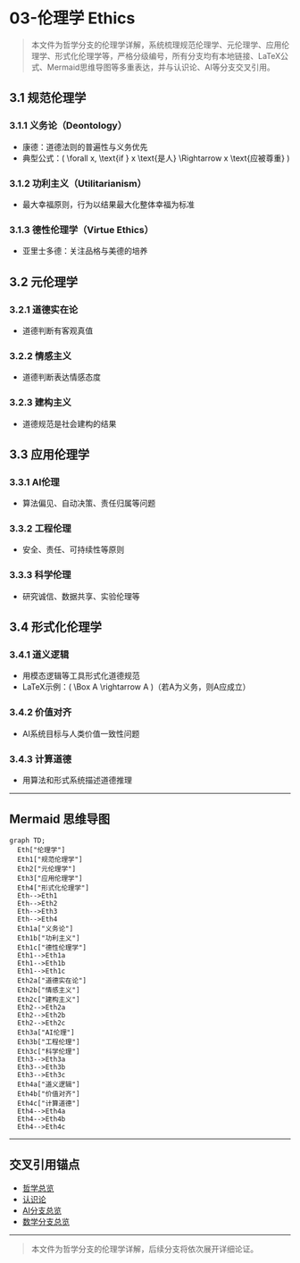 # 03-伦理学 Ethics

> 本文件为哲学分支的伦理学详解，系统梳理规范伦理学、元伦理学、应用伦理学、形式化伦理学等，严格分级编号，所有分支均有本地链接、LaTeX公式、Mermaid思维导图等多重表达，并与认识论、AI等分支交叉引用。

## 3.1 规范伦理学

### 3.1.1 义务论（Deontology）

- 康德：道德法则的普遍性与义务优先
- 典型公式：\( \forall x, \text{if } x \text{是人} \Rightarrow x \text{应被尊重} \)

### 3.1.2 功利主义（Utilitarianism）

- 最大幸福原则，行为以结果最大化整体幸福为标准

### 3.1.3 德性伦理学（Virtue Ethics）

- 亚里士多德：关注品格与美德的培养

## 3.2 元伦理学

### 3.2.1 道德实在论

- 道德判断有客观真值

### 3.2.2 情感主义

- 道德判断表达情感态度

### 3.2.3 建构主义

- 道德规范是社会建构的结果

## 3.3 应用伦理学

### 3.3.1 AI伦理

- 算法偏见、自动决策、责任归属等问题

### 3.3.2 工程伦理

- 安全、责任、可持续性等原则

### 3.3.3 科学伦理

- 研究诚信、数据共享、实验伦理等

## 3.4 形式化伦理学

### 3.4.1 道义逻辑

- 用模态逻辑等工具形式化道德规范
- LaTeX示例：\( \Box A \rightarrow A \)（若A为义务，则A应成立）

### 3.4.2 价值对齐

- AI系统目标与人类价值一致性问题

### 3.4.3 计算道德

- 用算法和形式系统描述道德推理

---

## Mermaid 思维导图

```mermaid
graph TD;
  Eth["伦理学"]
  Eth1["规范伦理学"]
  Eth2["元伦理学"]
  Eth3["应用伦理学"]
  Eth4["形式化伦理学"]
  Eth-->Eth1
  Eth-->Eth2
  Eth-->Eth3
  Eth-->Eth4
  Eth1a["义务论"]
  Eth1b["功利主义"]
  Eth1c["德性伦理学"]
  Eth1-->Eth1a
  Eth1-->Eth1b
  Eth1-->Eth1c
  Eth2a["道德实在论"]
  Eth2b["情感主义"]
  Eth2c["建构主义"]
  Eth2-->Eth2a
  Eth2-->Eth2b
  Eth2-->Eth2c
  Eth3a["AI伦理"]
  Eth3b["工程伦理"]
  Eth3c["科学伦理"]
  Eth3-->Eth3a
  Eth3-->Eth3b
  Eth3-->Eth3c
  Eth4a["道义逻辑"]
  Eth4b["价值对齐"]
  Eth4c["计算道德"]
  Eth4-->Eth4a
  Eth4-->Eth4b
  Eth4-->Eth4c
```

---

## 交叉引用锚点

- [哲学总览](./00-Overview.md)
- [认识论](./02-Epistemology.md)
- [AI分支总览](../10-AI/01-Overview.md)
- [数学分支总览](../20-Mathematics/views/00-Overview.md)

---

> 本文件为哲学分支的伦理学详解，后续分支将依次展开详细论证。
